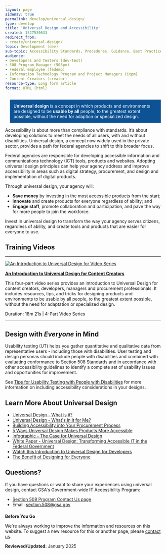 ```yaml
---
layout: page
sidenav: true
permalink: develop/universal-design/
type: develop
title: 'Universal Design and Accessibility'
created: 1527530633
redirect_from:
- create/universal-design/
topic: Development (dev)
sub-topic: Accessibility Standards, Procedures, Guidance, Best Practices
audience:
- Developers and Testers (dev-test)
- 508 Program Manager (508pm)
- Federal employee (fedemp)
- Information Technology Program and Project Managers (itpm)
- Content Creators (creator)
resource-type: Long form article
format: HTML (html)
---
```


 <div class="desktop:grid-col-4 radius-lg" style="float:right; margin-bottom: 15px; margin-left: 15px; background-color:#0C5294; padding:12px 12px 12px; color:#fff;">
  <strong>Universal design</strong> is a concept in which products and environments are designed to be <strong>usable by all</strong> people, to the greatest extent possible, without the need for adaption or specialized design.
</div>

Accessibility is about more than compliance with standards. It&rsquo;s about developing solutions to meet the needs of all users, with and without disabilities. Universal design, a concept now widely used in the private sector, provides a path for federal agencies to shift to this broader focus.

Federal agencies are responsible for developing accessible information and communications technology (ICT) tools, products and websites. Adopting universal design principles can help your agency address and improve accessibility in areas such as digital strategy, procurement, and design and implementation of digital products.

Through universal design, your agency will:

* **Save money** by investing in the most accessible products from the start;  
* **Innovate** and create products for everyone regardless of ability; and  
* **Engage staff**, promote collaboration and participation, and pave the way for more people to join the workforce.  

Invest in universal design to transform the way your agency serves citizens, regardless of ability, and create tools and products that are easier for everyone to use.

## **Training Videos**

* * *

<div class="grid-row grid-gap">
  <div class="desktop:grid-col-3 display-flex flex-column flex-align-self-center" style="margin-bottom: 15px;">
    <a href="{{site.baseurl}}/create/universal-design-video-series"><img src="{{site.baseurl}}/assets/images/thumbnails/training-video-ud-series.jpg" alt="An Introduction to Universal Design for Video Series" /></a>
  </div>
  
  <div class="desktop:grid-col-9">
    <p>
      <a href="{{site.baseurl}}/create/universal-design-video-series"><strong>An Introduction to Universal Design for Content Creators</strong></a>
    </p>
<p>
      This four-part video series provides an introduction to Universal Design for content creators, developers, managers and procurement professionals. It includes resources, tips, and tricks for designing products and environments to be usable by all people, to the greatest extent possible, without the need for adaptation or specialized design.
    </p>
<p>
      Duration: 18m 21s | 4-Part Video Series
    </p>
  </div>
</div>

* * *

## Design with _Everyone_ in Mind
Usability testing (UT) helps you gather quantitative and qualitative data from representative users - including those with disabilities. 
User testing and design personas should include people with disabilities and combined with evaluating conformance to Section 508 Standards and in accordance with other accessibility guidelines to identify a complete set of usability issues and opportunities for improvement. 

See [Tips for Usability Testing with People with Disabilities]({{site.baseurl}}/test/usability-testing-with-people-with-disabilities/) for more information on including accessibility considerations in your designs. 

## Learn More About Universal Design

  * [Universal Design - What is it?][1]
  * [Universal Design - What's in it for Me?][2]
  * [Building Accessibility into Your Procurement Process][3]
  * [5 Ways Universal Design Makes Products More Accessible][4]
  * [Infographic - The Case for Universal Design][5]
  * [White Paper - Universal Design: Transforming Accessible IT in the Federal Government][6]
  * [Watch this Introduction to Universal Design for Developers][7] 
  * [The Benefit of Designing for Everyone][8]

## Questions?

If you have questions or want to share your experiences using universal design, contact GSA's Government-wide IT Accessibility Program:

  * [Section 508 Program Contact Us page][9]
  * Email: <section.508@gsa.gov>

<div class="border-base radius-lg border-1px" style="margin-top: 1.5em;">
  <div class="padding-1">
    <span class="text-large"><strong>Before You Go</strong></span> <br /> 
<p>
      We're always working to improve the information and resources on this website. To suggest a new resource for this or another page, please <a href="mailto:section.508@gsa.gov">contact us</a>.
    </p>
  </div>
</div>

**Reviewed/Updated:** January 2025

 [1]: {{site.baseurl}}/blog/Universal-Design-What-is-it
 [2]: {{site.baseurl}}/blog/universal-design-whats-in-it-for-me
 [3]: {{site.baseurl}}/blog/Building-Accessibility-into-your-Procurement-Process
 [4]: {{site.baseurl}}/blog/5-Ways-Universal-Design-Makes-Products-More-Accessible
 [5]: {{site.baseurl}}/blog/infographic-the-case-for-universal-design
 [6]: https://assets.section508.gov/assets/files/Copy%20of%20Universal_Design_%20White%20Paper_vFinal_0.pdf
 [7]: https://www.youtube.com/watch?v=ryfd3fmZHCY
 [8]: https://g3ict.org/publication/the-benefit-of-designing-for-everyone-a-research-report-on-the-importance-of-inclusive-design
 [9]: {{site.baseurl}}/contact-us